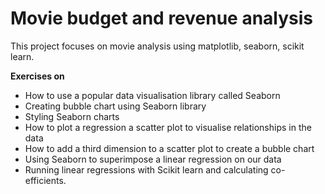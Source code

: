 # Movie budget and revenue analysis

This project focuses on movie analysis using matplotlib, seaborn, scikit learn.

**Exercises on**
  - How to use a popular data visualisation library called Seaborn
  - Creating bubble chart using Seaborn library
  - Styling Seaborn charts
  - How to plot a regression a scatter plot to visualise relationships in the data
  - How to add a third dimension to a scatter plot to create a bubble chart
  - Using Seaborn to superimpose a linear regression on our data
  - Running linear regressions with Scikit learn and calculating co-efficients.
